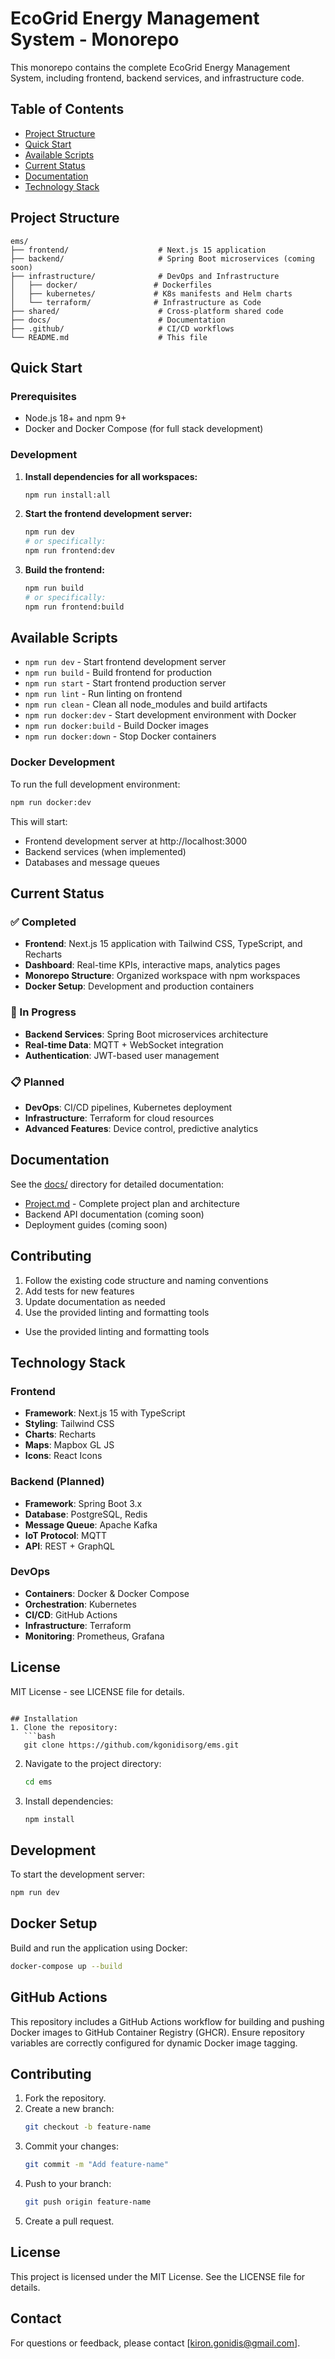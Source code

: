 # EcoGrid Energy Management System - Monorepo

This monorepo contains the complete EcoGrid Energy Management System, including frontend, backend services, and infrastructure code.

## Table of Contents
- [Project Structure](#project-structure)
- [Quick Start](#quick-start)
- [Available Scripts](#available-scripts)
- [Current Status](#current-status)
- [Documentation](#documentation)
- [Technology Stack](#technology-stack)

## Project Structure

```
ems/
├── frontend/                    # Next.js 15 application
├── backend/                     # Spring Boot microservices (coming soon)
├── infrastructure/              # DevOps and Infrastructure
│   ├── docker/                 # Dockerfiles
│   ├── kubernetes/             # K8s manifests and Helm charts
│   └── terraform/              # Infrastructure as Code
├── shared/                      # Cross-platform shared code
├── docs/                        # Documentation
├── .github/                     # CI/CD workflows
└── README.md                    # This file
```

## Quick Start

### Prerequisites
- Node.js 18+ and npm 9+
- Docker and Docker Compose (for full stack development)

### Development

1. **Install dependencies for all workspaces:**
   ```bash
   npm run install:all
   ```

2. **Start the frontend development server:**
   ```bash
   npm run dev
   # or specifically:
   npm run frontend:dev
   ```

3. **Build the frontend:**
   ```bash
   npm run build
   # or specifically:
   npm run frontend:build
   ```

## Available Scripts

- `npm run dev` - Start frontend development server
- `npm run build` - Build frontend for production
- `npm run start` - Start frontend production server
- `npm run lint` - Run linting on frontend
- `npm run clean` - Clean all node_modules and build artifacts
- `npm run docker:dev` - Start development environment with Docker
- `npm run docker:build` - Build Docker images
- `npm run docker:down` - Stop Docker containers

### Docker Development

To run the full development environment:

```bash
npm run docker:dev
```

This will start:
- Frontend development server at http://localhost:3000
- Backend services (when implemented)
- Databases and message queues

## Current Status

### ✅ Completed
- **Frontend**: Next.js 15 application with Tailwind CSS, TypeScript, and Recharts
- **Dashboard**: Real-time KPIs, interactive maps, analytics pages
- **Monorepo Structure**: Organized workspace with npm workspaces
- **Docker Setup**: Development and production containers

### 🔄 In Progress
- **Backend Services**: Spring Boot microservices architecture
- **Real-time Data**: MQTT + WebSocket integration
- **Authentication**: JWT-based user management

### 📋 Planned
- **DevOps**: CI/CD pipelines, Kubernetes deployment
- **Infrastructure**: Terraform for cloud resources
- **Advanced Features**: Device control, predictive analytics

## Documentation

See the [docs/](./docs/) directory for detailed documentation:

- [Project.md](./docs/Project.md) - Complete project plan and architecture
- Backend API documentation (coming soon)
- Deployment guides (coming soon)

## Contributing

1. Follow the existing code structure and naming conventions
2. Add tests for new features
3. Update documentation as needed
4. Use the provided linting and formatting tools
- Use the provided linting and formatting tools

## Technology Stack

### Frontend
- **Framework**: Next.js 15 with TypeScript
- **Styling**: Tailwind CSS
- **Charts**: Recharts
- **Maps**: Mapbox GL JS
- **Icons**: React Icons

### Backend (Planned)
- **Framework**: Spring Boot 3.x
- **Database**: PostgreSQL, Redis
- **Message Queue**: Apache Kafka
- **IoT Protocol**: MQTT
- **API**: REST + GraphQL

### DevOps
- **Containers**: Docker & Docker Compose
- **Orchestration**: Kubernetes
- **CI/CD**: GitHub Actions
- **Infrastructure**: Terraform
- **Monitoring**: Prometheus, Grafana

## License

MIT License - see LICENSE file for details.
```

## Installation
1. Clone the repository:
   ```bash
   git clone https://github.com/kgonidisorg/ems.git
   ```
2. Navigate to the project directory:
   ```bash
   cd ems
   ```
3. Install dependencies:
   ```bash
   npm install
   ```

## Development
To start the development server:
```bash
npm run dev
```

## Docker Setup
Build and run the application using Docker:
```bash
docker-compose up --build
```

## GitHub Actions
This repository includes a GitHub Actions workflow for building and pushing Docker images to GitHub Container Registry (GHCR). Ensure repository variables are correctly configured for dynamic Docker image tagging.

## Contributing
1. Fork the repository.
2. Create a new branch:
   ```bash
   git checkout -b feature-name
   ```
3. Commit your changes:
   ```bash
   git commit -m "Add feature-name"
   ```
4. Push to your branch:
   ```bash
   git push origin feature-name
   ```
5. Create a pull request.

## License
This project is licensed under the MIT License. See the LICENSE file for details.

## Contact
For questions or feedback, please contact [kiron.gonidis@gmail.com].